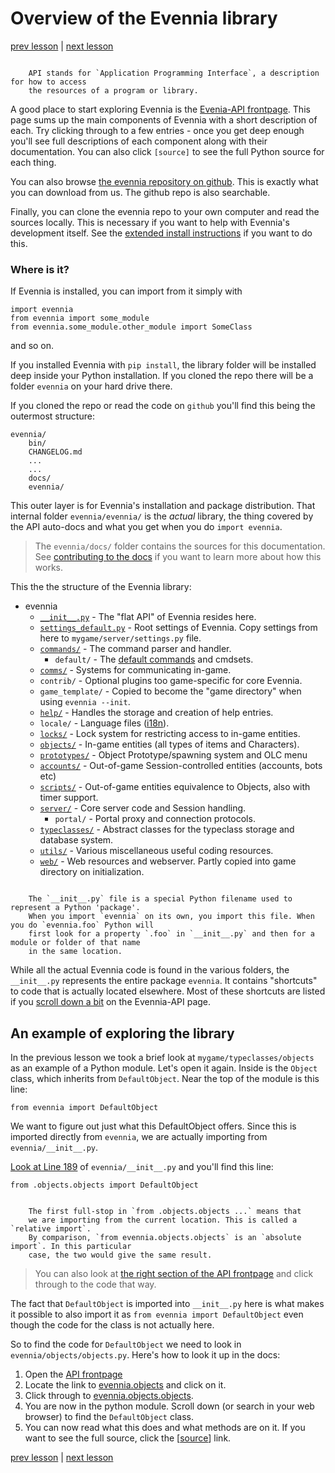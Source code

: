 # Overview of the Evennia library

[prev lesson](./Python-classes-and-objects) | [next lesson](./Learning-Typeclasses)

```sidebar:: API

    API stands for `Application Programming Interface`, a description for how to access
    the resources of a program or library.
```
A good place to start exploring Evennia is the [Evenia-API frontpage](../../../Evennia-API). 
This page sums up the main components of Evennia with a short description of each. Try clicking through 
to a few entries - once you get deep enough you'll see full descriptions
of each component along with their documentation. You can also click `[source]` to see the full Python source 
for each thing. 

You can also browse [the evennia repository on github](https://github.com/evennia/evennia). This is exactly
what you can download from us. The github repo is also searchable. 
 
Finally, you can clone the evennia repo to your own computer and read the sources locally. This is necessary 
if you want to help with Evennia's development itself. See the 
  [extended install instructions](../../../Setup/Extended-Installation) if you want to do this. 
  
### Where is it?
  
If Evennia is installed, you can import from it simply with 

    import evennia
    from evennia import some_module
    from evennia.some_module.other_module import SomeClass 
    
and so on. 
  
If you installed Evennia with `pip install`, the library folder will be installed deep inside your Python
installation. If you cloned the repo there will be a folder `evennia` on your hard drive there. 

If you cloned the repo or read the code on `github` you'll find this being the outermost structure:

    evennia/ 
        bin/ 
        CHANGELOG.md
        ...
        ...
        docs/
        evennia/ 

This outer layer is for Evennia's installation and package distribution. That internal folder `evennia/evennia/` is 
the _actual_ library, the thing covered by the API auto-docs and what you get when you do `import evennia`.

> The `evennia/docs/` folder contains the sources for this documentation. See 
> [contributing to the docs](../../../Contributing-Docs) if you want to learn more about how this works.

This the the structure of the Evennia library:

 - evennia
   - [`__init__.py`](../../../Evennia-API#shortcuts) - The "flat API" of Evennia resides here. 
   - [`settings_default.py`](../../../Component/Server-Conf#Settings-file) - Root settings of Evennia. Copy settings
from here to `mygame/server/settings.py` file.
   - [`commands/`](../../../Component/Commands) - The command parser and handler.
     - `default/` - The [default commands](../../../Component/Default-Command-Help) and cmdsets. 
   - [`comms/`](../../../Component/Communications) - Systems for communicating in-game. 
   - `contrib/` - Optional plugins too game-specific for core Evennia.
   - `game_template/` - Copied to become the "game directory" when using `evennia --init`. 
   - [`help/`](../../../Component/Help-System) - Handles the storage and  creation of help entries.
   - `locale/` - Language files ([i18n](../../../Concept/Internationalization)).
   - [`locks/`](../../../Component/Locks) - Lock system for restricting access to in-game entities.
   - [`objects/`](../../../Component/Objects) - In-game entities (all types of items and Characters).
   - [`prototypes/`](../../../Component/Spawner-and-Prototypes) - Object Prototype/spawning system and OLC menu
   - [`accounts/`](../../../Component/Accounts) - Out-of-game Session-controlled entities (accounts, bots etc)
   - [`scripts/`](../../../Component/Scripts) - Out-of-game entities equivalence to Objects, also with timer support. 
   - [`server/`](../../../Component/Portal-And-Server) - Core server code and Session handling. 
     - `portal/` - Portal proxy and connection protocols.
   - [`typeclasses/`](../../../Component/Typeclasses) - Abstract classes for the typeclass storage and database system.
   - [`utils/`](../../../Component/Coding-Utils) - Various miscellaneous useful coding resources.
   - [`web/`](../../../Concept/Web-Features) - Web resources and webserver. Partly copied into game directory on initialization.

```sidebar:: __init__.py

    The `__init__.py` file is a special Python filename used to represent a Python 'package'.
    When you import `evennia` on its own, you import this file. When you do `evennia.foo` Python will
    first look for a property `.foo` in `__init__.py` and then for a module or folder of that name 
    in the same location. 

```

While all the actual Evennia code is found in the various folders, the `__init__.py` represents the entire 
package `evennia`. It contains "shortcuts" to code that is actually located elsewhere. Most of these shortcuts
are listed if you [scroll down a bit](../../../Evennia-API) on the Evennia-API page.

## An example of exploring the library

In the previous lesson we took a brief look at `mygame/typeclasses/objects` as an example of a Python module. Let's
open it again. Inside is the `Object` class, which inherits from `DefaultObject`. 
Near the top of the module is this line:
    
    from evennia import DefaultObject

We want to figure out just what this DefaultObject offers. Since this is imported directly from `evennia`, we 
are actually importing from `evennia/__init__.py`. 

[Look at Line 189](evennia/__init__.py#L189) of `evennia/__init__.py` and you'll find this line:

    from .objects.objects import DefaultObject    

```sidebar:: Relative and absolute imports

    The first full-stop in `from .objects.objects ...` means that 
    we are importing from the current location. This is called a `relative import`.
    By comparison, `from evennia.objects.objects` is an `absolute import`. In this particular
    case, the two would give the same result. 
```

> You can also look at [the right section of the API frontpage](../../../Evennia-API#typeclasses) and click through
> to the code that way.

The fact that `DefaultObject` is imported into `__init__.py` here is what makes it possible to also import 
it as `from evennia import DefaultObject` even though the code for the class is not actually here.

So to find the code for `DefaultObject` we need to look in `evennia/objects/objects.py`. Here's how 
to look it up in the docs: 

1. Open the [API frontpage](../../../Evennia-API) 
2. Locate the link to [evennia.objects](api:evennia.objects) and click on it.
3. Click through to [evennia.objects.objects](api:evennia.objects.objects).
4. You are now in the python module. Scroll down (or search in your web browser) to find the `DefaultObject` class.
5. You can now read what this does and what methods are on it. If you want to see the full source, click the
   \[[source](src:evennia.objects.objects#DefaultObject)\] link.
   
[prev lesson](./Python-classes-and-objects) | [next lesson](./Learning-Typeclasses)

